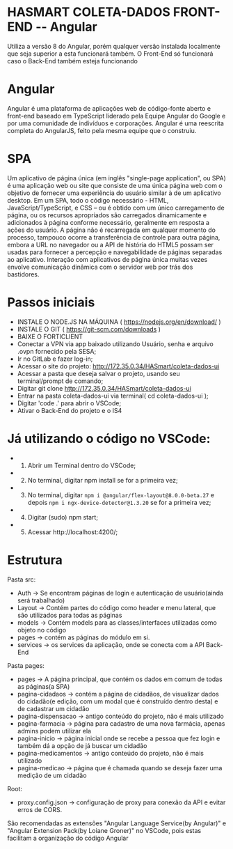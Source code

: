 # HASMART COLETA-DADOS FRONT-END -- Angular
 Utiliza a versão 8 do Angular, porém qualquer versão instalada localmente que seja superior a esta funcionará também.
 O Front-End só funcionará caso o Back-End também esteja funcionando

# Angular
Angular é uma plataforma de aplicações web de código-fonte aberto e front-end baseado em TypeScript liderado pela Equipe Angular do Google e por uma comunidade de indivíduos e corporações. Angular é uma reescrita completa do AngularJS, feito pela mesma equipe que o construiu.

# SPA
Um aplicativo de página única (em inglês "single-page application", ou SPA) é uma aplicação web ou site que consiste de uma única página web com o objetivo de fornecer uma experiência do usuário similar à de um aplicativo desktop. Em um SPA, todo o código necessário - HTML, JavaScript/TypeScript, e CSS – ou é obtido com um único carregamento de página, ou os recursos apropriados são carregados dinamicamente e adicionados à página conforme necessário, geralmente em resposta a ações do usuário. A página não é recarregada em qualquer momento do processo, tampouco ocorre a transferência de controle para outra página, embora a URL no navegador ou a API de história do HTML5 possam ser usadas para fornecer a percepção e navegabilidade de páginas separadas ao aplicativo. Interação com aplicativos de página única muitas vezes envolve comunicação dinâmica com o servidor web por trás dos bastidores.

# Passos iniciais
* INSTALE O NODE.JS NA MÁQUINA ( https://nodejs.org/en/download/ )
* INSTALE O GIT ( https://git-scm.com/downloads )
* BAIXE O FORTICLIENT 
* Conectar a VPN via app baixado utilizando Usuário, senha e arquivo .ovpn fornecido pela SESA;
* Ir no GitLab e fazer log-in;
* Acessar o site do projeto: http://172.35.0.34/HASmart/coleta-dados-ui
* Acessar a pasta que deseja salvar o projeto, usando seu terminal/prompt de comando;
* Digitar git clone http://172.35.0.34/HASmart/coleta-dados-ui
* Entrar na pasta coleta-dados-ui via terminal( cd coleta-dados-ui );
* Digitar 'code .' para abrir o VSCode;
* Ativar o Back-End do projeto e o IS4

# Já utilizando o código no VSCode:
* 1. Abrir um Terminal dentro do VSCode;
* 2. No terminal, digitar npm install se for a primeira vez;
* 3. No terminal, digitar 
 ```npm i @angular/flex-layout@8.0.0-beta.27``` e depois ```npm i ngx-device-detector@1.3.20``` se for a primeira vez;
* 4. Digitar (sudo) npm start;
* 5. Acessar http://localhost:4200/;

# Estrutura

Pasta src:
  * Auth -> Se encontram páginas de login e autenticação de usuário(ainda será trabalhado)
  * Layout -> Contém partes do código como header e menu lateral, que são utilizados para todas as páginas
  * models -> Contém models para as classes/interfaces utilizadas como objeto no código
  * pages -> contém as páginas do módulo em si.
  * services -> os services da aplicação, onde se conecta com a API Back-End

Pasta pages:
  * pages -> A página principal, que contém os dados em comum de todas as páginas(a SPA)
  * pagina-cidadaos -> contém a página de cidadãos, de visualizar dados do cidadão(e edição, com um modal que é construído dentro desta) e de cadastrar um cidadão
  * pagina-dispensacao -> antigo conteúdo do projeto, não é mais utilizado
  * pagina-farmacia -> página para cadastro de uma nova farmácia, apenas admins podem utilizar ela
  * pagina-inicio -> página inicial onde se recebe a pessoa que fez login e também dá a opção de já buscar um cidadão
  * pagina-medicamentos -> antigo conteúdo do projeto, não é mais utilizado
  * pagina-medicao -> página que é chamada quando se deseja fazer uma medição de um cidadão

Root:
  * proxy.config.json -> configuração de proxy para conexão da API e evitar erros de CORS. 
  
São recomendadas as extensões "Angular Language Service(by Angular)" e "Angular Extension Pack(by Loiane Groner)" no VSCode, pois estas facilitam a organização do código Angular

